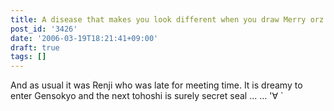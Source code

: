 ```yaml
---
title: A disease that makes you look different when you draw Merry orz
post_id: '3426'
date: '2006-03-19T18:21:41+09:00'
draft: true
tags: []
---
```


And as usual it was Renji who was late for meeting time. It is dreamy to enter Gensokyo and the next tohoshi is surely secret seal ... ... '∀ `
